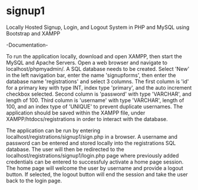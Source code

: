 # signup1
Locally Hosted Signup, Login, and Logout System in PHP and MySQL using Bootstrap and XAMPP

-Documentation-

To run the application locally, download and open XAMPP, then start the MySQL and Apache Servers. 
Open a web browser and navigate to localhost/phpmyadmin/.
A SQL database needs to be created. Select 'New' in the left navigation bar, enter the name 'signupforms', then enter the database name 'registrations' and select 3 columns.
The first column is 'id' for a primary key with type INT, index type 'primary', and the auto increment checkbox selected.
Second column is 'password' with type 'VARCHAR', and length of 100.
Third column is 'username' with type 'VARCHAR', length of 100, and an index type of 'UNIQUE' to prevent duplicate usernames.
The application should be saved within the XAMPP file, under XAMPP/htdocs/registrations in order to interact with the database.

The application can be run by entering localhost/registrations/signup1/sign.php in a browser. A username and password can be entered and stored locally into the registrations SQL database. 
The user will then be redirected to the localhost/registrations/signup1/login.php page where previously added credentials can be entered to successfuly activate a home page session.
The home page will welcome the user by username and provide a logout button. If selected, the logout button will end the session and take the user back to the login page. 
